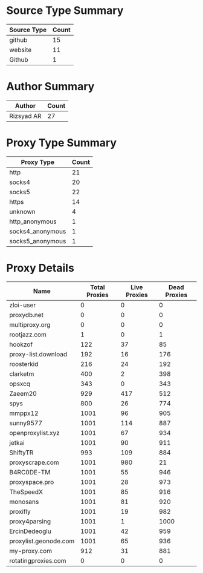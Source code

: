# Source Type Summary

| Source Type | Count |
|-------------|-------|
| github | 15 |
| website | 11 |
| Github | 1 |


# Author Summary

| Author | Count |
|--------|-------|
| Rizsyad AR | 27 |


# Proxy Type Summary

| Proxy Type | Count |
|------------|-------|
| http | 21 |
| socks4 | 20 |
| socks5 | 22 |
| https | 14 |
| unknown | 4 |
| http_anonymous | 1 |
| socks4_anonymous | 1 |
| socks5_anonymous | 1 |


# Proxy Details

| Name | Total Proxies | Live Proxies | Dead Proxies |
|------|---------------|--------------|---------------|
| zloi-user | 0 | 0 | 0 |
| proxydb.net | 0 | 0 | 0 |
| multiproxy.org | 0 | 0 | 0 |
| rootjazz.com | 1 | 0 | 1 |
| hookzof | 122 | 37 | 85 |
| proxy-list.download | 192 | 16 | 176 |
| roosterkid | 216 | 24 | 192 |
| clarketm | 400 | 2 | 398 |
| opsxcq | 343 | 0 | 343 |
| Zaeem20 | 929 | 417 | 512 |
| spys | 800 | 26 | 774 |
| mmppx12 | 1001 | 96 | 905 |
| sunny9577 | 1001 | 114 | 887 |
| openproxylist.xyz | 1001 | 67 | 934 |
| jetkai | 1001 | 90 | 911 |
| ShiftyTR | 993 | 109 | 884 |
| proxyscrape.com | 1001 | 980 | 21 |
| B4RC0DE-TM | 1001 | 55 | 946 |
| proxyspace.pro | 1001 | 28 | 973 |
| TheSpeedX | 1001 | 85 | 916 |
| monosans | 1001 | 81 | 920 |
| proxifly | 1001 | 19 | 982 |
| proxy4parsing | 1001 | 1 | 1000 |
| ErcinDedeoglu | 1001 | 42 | 959 |
| proxylist.geonode.com | 1001 | 65 | 936 |
| my-proxy.com | 912 | 31 | 881 |
| rotatingproxies.com | 0 | 0 | 0 |
